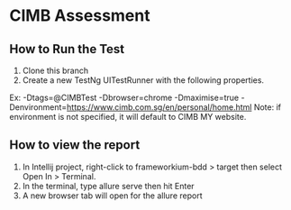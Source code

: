 # CIMB Assessment

## How to Run the Test

1. Clone this branch
2. Create a new TestNg UITestRunner with the following properties. 

Ex: -Dtags=@CIMBTest -Dbrowser=chrome -Dmaximise=true -Denvironment=https://www.cimb.com.sg/en/personal/home.html
Note: if environment is not specified, it will default to CIMB MY website.


## How to view the report
1. In Intellij project, right-click to frameworkium-bdd > target then select Open In > Terminal.
2. In the terminal, type allure serve then hit Enter
3. A new browser tab will open for the allure report
